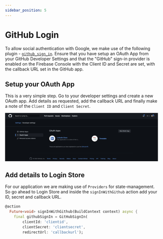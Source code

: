 ```yaml
---
sidebar_position: 5
---
```


# GitHub Login

To allow social authentication with Google, we make use of the following plugin - [`github_sign_in`](https://pub.dev/packages/github_sign_in). Ensure that you have setup an OAuth App from your GitHub Developer Settings and that the "GitHub" sign-in provider is enabled on the Firebase Console with the Client ID and Secret are set, with the callback URL set in the GitHub app.

## Setup your OAuth App

This is a very simple step. Go to your developer settings and create a new OAuth app. Add details as requested, add the callback URL and finally make a note of the `Client ID` and `Client Secret`.

![GitHub](/img/tutorial/chat-smart-replies/github.png)

## Add details to Login Store

For our application we are making use of `Providers` for state-management. So go ahead to Login Store and inside the `signInWithGithub` action add your ID, secret and callback URL.

```dart title="lib/stores/login_store.dart"
@action
  Future<void> signInWithGithub(BuildContext context) async {
    final githubSignIn = GitHubSignIn(
        clientId: 'clientid',
        clientSecret: 'clientsecret',
        redirectUrl: 'callbackurl');
```
